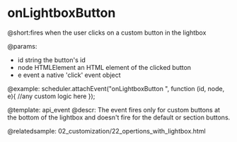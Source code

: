 onLightboxButton
=============
@short:fires when the user clicks on a custom button in the lightbox
	

@params: 
- id	string	the button's id
- node	HTMLElement	 an HTML element of the clicked button
- e		event	 a native 'click' event object

@example: 
scheduler.attachEvent("onLightboxButton ", function (id, node, e){
	//any custom logic here
});



@template:	api_event
@descr: 
The event fires only for custom buttons at the bottom of the lightbox and doesn't fire
for the default or section buttons.

@relatedsample:
	02_customization/22_opertions_with_lightbox.html